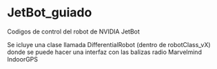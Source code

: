# JetBot_guiado

Codigos de control del robot de NVIDIA JetBot

Se icluye una clase llamada DifferentialRobot (dentro de robotClass_vX) donde se puede hacer una interfaz con las balizas radio Marvelmind IndoorGPS

